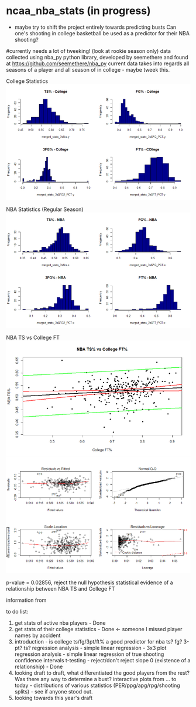# ncaa_nba_stats (in progress)
- maybe try to shift the project entirely towards predicting busts
Can one's shooting in college basketball be used as a predictor for their NBA shooting? 

#currently needs a lot of tweeking!
(look at rookie season only)
data collected using nba_py python library, developed by seemethere and found at https://github.com/seemethere/nba_py
current data takes into regards all seasons of a player and all season of in college - maybe tweek this. 

College Statistics
![alt text](/images/college_stats.png)

NBA Statistics (Regular Season)
![alt text](/images/nba_stats.png)

NBA TS vs College FT
![alt text](/images/nba_ts_college_ft.png)
![alt text](/images/residuals.png)

p-value = 0.02856, reject the null hypothesis
statistical evidence of a relationship between NBA TS and College FT

information from 

to do list:
1) get stats of active nba players - Done
2) get stats of their college statistics - Done <- someone I missed player names by accident
3) introduction - is college ts/fg/3pt/ft% a good predictor for nba ts? fg? 3-pt? ts?
    regression analysis - simple linear regression - 3x3 plot
    regression analysis - simple linear regression of true shooting 
    confidence intervals
    t-testing - reject/don't reject slope 0 (existence of a relationship) - Done
4) looking draft to draft, what differentiated the good players from the rest? Was there any way to determine a bust?
    interactive plots from ... to today - distributions of various statistics (PER/ppg/apg/rpg/shooting splits) - see if anyone stood out. 
5) looking towards this year's draft
